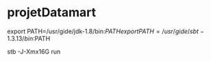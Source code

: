 # projetDatamart

export PATH=/usr/gide/jdk-1.8/bin:$PATH
export PATH=/usr/gide/sbt-1.3.13/bin:$PATH

stb -J-Xmx16G run